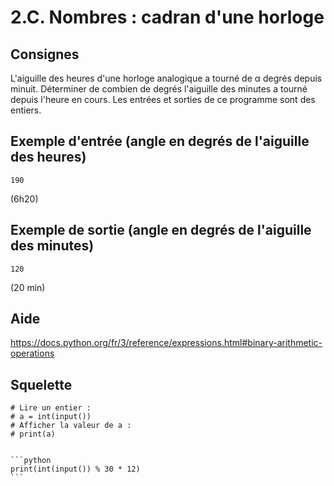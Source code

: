 # 2.C. Nombres : cadran d'une horloge

## Consignes

L'aiguille des heures d'une horloge analogique a tourné de α degrés depuis minuit. Déterminer de combien de degrés l'aiguille des minutes a tourné depuis l'heure en cours. Les entrées et sorties de ce programme sont des entiers.

## Exemple d'entrée (angle en degrés de l'aiguille des heures)

```
190
```

(6h20)

## Exemple de sortie (angle en degrés de l'aiguille des minutes)

```
120
```

(20 min)

## Aide

https://docs.python.org/fr/3/reference/expressions.html#binary-arithmetic-operations

## Squelette

```{code-cell} python
# Lire un entier :
# a = int(input())
# Afficher la valeur de a :
# print(a)
```

````{dropdown} Proposition de solution

```python
print(int(input()) % 30 * 12)
```
````
